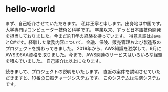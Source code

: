 # hello-world

まず、自己紹介させていただきます。
私は王寧と申します。出身地は中国です。大学専門はコンピューター技術と科学です。
卒業以来、ずっと日本語技術開発を担当しておりました。今まだ約11年の経験を持っています。
得意言語はJavaとC#です。経験した業務内容について、金融、保険、販売管理および製造系のプロジェクトを携わってきました。
2019年から、AWS知識を独学して、9月にAWSのSAA資格を取りました。今まで、AWS関連のサービスはいろいろな経験を積んでいました。
自己紹介は以上になります。

続きまして、プロジェクトの説明をいたします。
直近の案件を説明させていただきますと、10番の口振チャージシステムです。
このシステムは決済システムです。
